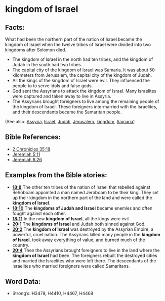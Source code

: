 # kingdom of Israel

## Facts:

What had been the northern part of the nation of Israel became the kingdom of Israel when the twelve tribes of Israel were divided into two kingdoms after Solomon died.

* The kingdom of Israel in the north had ten tribes, and the kingdom of Judah in the south had two tribes.
* The capital city of the kingdom of Israel was Samaria. It was about 50 kilometers from Jerusalem, the capital city of the kingdom of Judah.
* All the kings of the kingdom of Israel were evil. They influenced the people to to serve idols and false gods.
* God sent the Assyrians to attack the kingdom of Israel. Many Israelites were captured and taken away to live in Assyria.
* The Assyrians brought foreigners to live among the remaining people of the kingdom of Israel. These foreigners intermarried with the Israelites, and their descendants became the Samaritan people.

(See also: [Assyria](../names/assyria.md), [Israel](../kt/israel.md), [Judah](../names/kingdomofjudah.md), [Jerusalem](../names/jerusalem.md), [kingdom](../other/kingdom.md), [Samaria](../names/samaria.md))

## Bible References:

* [2 Chronicles 35:18](rc://en/tn/help/2ch/35/18)
* [Jeremiah 5:11](rc://en/tn/help/jer/05/11)
* [Jeremiah 9:26](rc://en/tn/help/jer/09/26)

## Examples from the Bible stories:

* __[18:8](rc://en/tn/help/obs/18/08)__ The other ten tribes of the nation of Israel that rebelled against Rehoboam appointed a man named Jeroboam to be their king. They set up their kingdom in the northern part of the land and were called the __kingdom of Israel__.
* __[18:10](rc://en/tn/help/obs/18/10)__ The __kingdoms of Judah and Israel__ became enemies and often fought against each other.
* __[18:11](rc://en/tn/help/obs/18/11)__ In the new __kingdom of Israel__, all the kings were evil.
* __[20:1](rc://en/tn/help/obs/20/01)__ The __kingdoms of Israel__ and Judah both sinned against God.
* __[20:2](rc://en/tn/help/obs/20/02)__ The __kingdom of Israel__ was destroyed by the Assyrian Empire, a powerful, cruel nation. The Assyrians killed many people in the __kingdom of Israel__, took away everything of value, and burned much of the country.
* __[20:4](rc://en/tn/help/obs/20/04)__ Then the Assyrians brought foreigners to live in the land where the __kingdom of Israel__ had been. The foreigners rebuilt the destroyed cities and married the Israelites who were left there. The descendants of the Israelites who married foreigners were called Samaritans.

## Word Data:

* Strong’s: H3478, H4410, H4467, H4468
